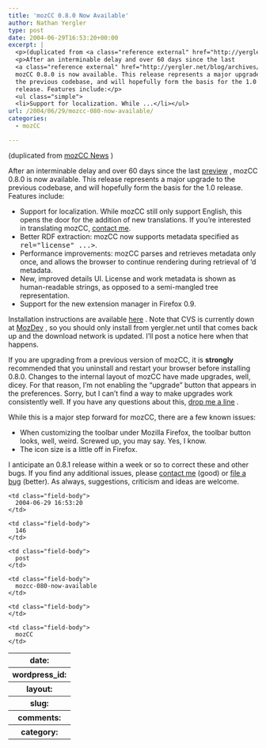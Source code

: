 ```yaml
---
title: 'mozCC 0.8.0 Now Available'
author: Nathan Yergler
type: post
date: 2004-06-29T16:53:20+00:00
excerpt: |
  <p>(duplicated from <a class="reference external" href="http://yergler.net/projects/mozcc/news">mozCC News</a>)</p>
  <p>After an interminable delay and over 60 days since the last
  <a class="reference external" href="http://yergler.net/blog/archives/2004/04/19/mozcc-080-preview">preview</a>,
  mozCC 0.8.0 is now available. This release represents a major upgrade to
  the previous codebase, and will hopefully form the basis for the 1.0
  release. Features include:</p>
  <ul class="simple">
  <li>Support for localization. While ...</li></ul>
url: /2004/06/29/mozcc-080-now-available/
categories:
  - mozCC

---
```

(duplicated from [mozCC News][1] )

After an interminable delay and over 60 days since the last [preview][2] , mozCC 0.8.0 is now available. This release represents a major upgrade to the previous codebase, and will hopefully form the basis for the 1.0 release. Features include:

<ul class="simple">
  <li>
    Support for localization. While mozCC still only support English, this opens the door for the addition of new translations. If you’re interested in translating mozCC, <a class="reference external" href="http://yergler.net/projects/mozcc/contact">contact me</a>.
  </li>
  <li>
    Better <span class="caps">RDF</span> extraction: mozCC now supports metadata specified as <tt class="docutils literal"><a <span class="pre">rel="license"</span> <span class="pre">...></span></tt>.
  </li>
  <li>
    Performance improvements: mozCC parses and retrieves metadata only once, and allows the browser to continue rendering during retrieval of <tt class="docutils literal"><link></tt>&#8216;d metadata.
  </li>
  <li>
    New, improved details <span class="caps">UI</span>. License and work metadata is shown as human-readable strings, as opposed to a semi-mangled tree representation.
  </li>
  <li>
    Support for the new extension manager in Firefox 0.9.
  </li>
</ul>

Installation instructions are available [here][3] . Note that <span class="caps">CVS</span> is currently down at [MozDev][4] , so you should only install from yergler.net until that comes back up and the download network is updated. I’ll post a notice here when that happens.

If you are upgrading from a previous version of mozCC, it is **strongly** recommended that you uninstall and restart your browser before installing 0.8.0. Changes to the internal layout of mozCC have made upgrades, well, dicey. For that reason, I&#8217;m not enabling the &#8220;upgrade&#8221; button that appears in the preferences. Sorry, but I can&#8217;t find a way to make upgrades work consistently well. If you have any questions about this, [drop me a line][5]  .

While this is a major step forward for mozCC, there are a few known issues:

<ul class="simple">
  <li>
    When customizing the toolbar under Mozilla Firefox, the toolbar button looks, well, weird. Screwed up, you may say. Yes, I know.
  </li>
  <li>
    The icon size is a little off in Firefox.
  </li>
</ul>

I anticipate an 0.8.1 release within a week or so to correct these and other bugs. If you find any additional issues, please [contact me][6]  (good) or [file a bug][7]  (better). As always, suggestions, criticism and ideas are welcome.

<table class="docutils field-list" frame="void" rules="none">
  <col class="field-name" /> <col class="field-body" /> <tr class="field">
    <th class="field-name">
      date:
    </th>

    <td class="field-body">
      2004-06-29 16:53:20
    </td>
  </tr>

  <tr class="field">
    <th class="field-name">
      wordpress_id:
    </th>

    <td class="field-body">
      146
    </td>
  </tr>

  <tr class="field">
    <th class="field-name">
      layout:
    </th>

    <td class="field-body">
      post
    </td>
  </tr>

  <tr class="field">
    <th class="field-name">
      slug:
    </th>

    <td class="field-body">
      mozcc-080-now-available
    </td>
  </tr>

  <tr class="field">
    <th class="field-name">
      comments:
    </th>

    <td class="field-body">
    </td>
  </tr>

  <tr class="field">
    <th class="field-name">
      category:
    </th>

    <td class="field-body">
      mozCC
    </td>
  </tr>
</table>

 [1]: http://yergler.net/projects/mozcc/news
 [2]: http://yergler.net/blog/archives/2004/04/19/mozcc-080-preview
 [3]: http://yergler.net/projects/mozcc/install
 [4]: http://mozdev.org
 [5]: /projects/mozcc/contact
 [6]: http://yergler.net/projects/mozcc/contact
 [7]: http://mozcc.mozdev.org/bugs.html